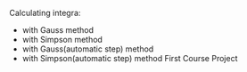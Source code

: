 Calculating integra:
 - with Gauss method
 - with Simpson method
 - with Gauss(automatic step) method
 - with Simpson(automatic step) method
First Course Project
